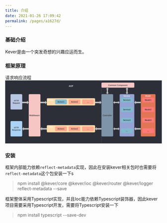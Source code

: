 ```yaml
---
title: 介绍
date: 2021-01-26 17:09:42
permalink: /pages/a1627d/
---
```

### 基础介绍
Kever是由一个突发奇想的兴趣应运而生。

### 框架原理
请求响应流程
![框架原理](../.vuepress/public/assets/img/principle.png)

### 安装

框架内部能力依赖`reflect-metadata`实现，因此在安装kever相关包时也需要将`reflect-metadata`这个包安装一下s

> npm install @kever/core @kever/ioc @kever/router @kever/logger reflect-metadata --save

框架整体采用Typescript实现，并且Ioc能力依赖Typescript装饰器，因此kever项目需要采用Typescript开发，需要将Typescript安装一下

> npm install typescript --save-dev